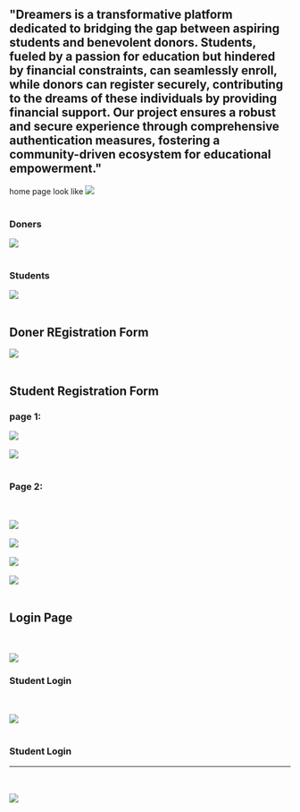 <h2>"Dreamers is a transformative platform dedicated to bridging the gap between aspiring students and benevolent donors. Students, fueled by a passion for education but hindered by financial constraints, can seamlessly enroll, while donors can register securely, contributing to the dreams of these individuals by providing financial support. Our project ensures a robust and secure experience through comprehensive authentication measures, fostering a community-driven ecosystem for educational empowerment."</h2>
home page look like
<img src="https://github.com/Harshit9651/dremers/assets/130920101/4b2893f2-e4f4-45df-b7c3-ae874ce57021">
<br>
<br>
<h3>Doners</h3>
<img src="https://github.com/Harshit9651/dremers/assets/130920101/80ac60c4-eecd-4368-bcc2-000d40cc6726">
<br>
<br>
<h3>Students</h3>
<img src="https://github.com/Harshit9651/dremers/assets/130920101/3135a283-57f7-4fa8-b378-494650388236">
<br>
<br>
<h2>Doner REgistration Form</h2>

<img src="https://github.com/Harshit9651/dremers/assets/130920101/73c17475-3642-461d-a48e-965b22dade26">
<br>
<br>
<h2>Student Registration Form</h2>
<h3>page 1:</h3>
<img src="https://github.com/Harshit9651/dremers/assets/130920101/63280f2d-5b0a-4bb4-acb5-399f55f3aad4">
<br>
<br>
<img src="https://github.com/Harshit9651/dremers/assets/130920101/ae2cfaf4-3aba-4794-bb86-6c696536878c">
<br>
<br>
<h3>Page 2:</h3>
<br>
<br>
<img src="https://github.com/Harshit9651/dremers/assets/130920101/39c11146-d456-4026-8142-6d2367346e84">
<br>
<br>
<img src="https://github.com/Harshit9651/dremers/assets/130920101/e65cf475-4f96-43e0-a86e-87c7fb7d44be">
<br>
<br>
<img src="https://github.com/Harshit9651/dremers/assets/130920101/0a1f6c0f-e2f8-49ff-8484-c9208bff907d">
<br>
<br>
<img src="https://github.com/Harshit9651/dremers/assets/130920101/fdf286f0-18c0-45dc-85c8-312f09526eee">
<br>
<br>
<h2>Login Page</h2>
<br>
<br>
<img src="https://github.com/Harshit9651/dremers/assets/130920101/b127cc1c-a895-4cfb-aa20-5f7c62fe6cbc">
<h3>Student Login</h3>
<br>
<br>
<img src="https://github.com/Harshit9651/dremers/assets/130920101/bf7c0fc8-9fd0-471f-ba1b-4dc6bd9f79c6">
<br>
<br>
<h3>Student Login</h3>
<hr>
<br>
<br>

<img src="https://github.com/Harshit9651/dremers/assets/130920101/bf7c0fc8-9fd0-471f-ba1b-4dc6bd9f79c6">











